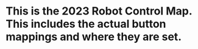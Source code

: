 # This is the 2023 Robot Control Map. This includes the actual button mappings and where they are set.

